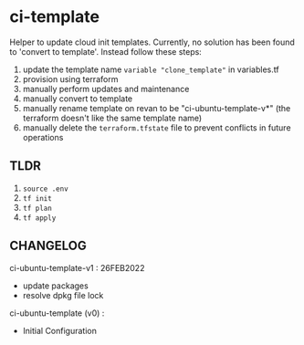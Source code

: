 # ci-template

Helper to update cloud init templates. Currently, no solution has been found to 'convert to template'. Instead follow these steps:

1. update the template name `variable "clone_template"` in variables.tf
2. provision using terraform
3. manually perform updates and maintenance
4. manually convert to template
5. manually rename template on revan to be "ci-ubuntu-template-v*" (the terraform doesn't like the same template name)
6. manually delete the `terraform.tfstate` file to prevent conflicts in future operations

## TLDR

1. `source .env`
2. `tf init`
3. `tf plan`
4. `tf apply`

## CHANGELOG

ci-ubuntu-template-v1 : 26FEB2022
- update packages
- resolve dpkg file lock

ci-ubuntu-template (v0) : 
- Initial Configuration